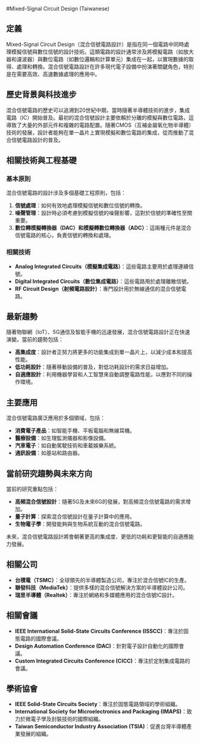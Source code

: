 #Mixed-Signal Circuit Design (Taiwanese)

## 定義

Mixed-Signal Circuit Design（混合信號電路設計）是指在同一個電路中同時處理模擬信號與數位信號的設計技術。這類電路的設計通常涉及將模擬電路（如放大器和濾波器）與數位電路（如數位邏輯和計算單元）集成在一起，以實現數據的取得、處理和轉換。混合信號電路設計在許多現代電子設備中扮演著關鍵角色，特別是在需要高效、高速數據處理的應用中。

## 歷史背景與科技進步

混合信號電路的歷史可以追溯到20世紀中期，當時隨著半導體技術的進步，集成電路（IC）開始普及。最初的混合信號設計主要依賴於分離的模擬與數位電路，這導致了大量的外部元件和複雜的電路配置。隨著CMOS（互補金屬氧化物半導體）技術的發展，設計者能夠在單一晶片上實現模擬和數位電路的集成，從而推動了混合信號電路設計的普及。

## 相關技術與工程基礎

### 基本原則

混合信號電路的設計涉及多個基礎工程原則，包括：

1. **信號處理**：如何有效地處理模擬信號和數位信號的轉換。
2. **噪聲管理**：設計時必須考慮到模擬信號的噪聲影響，這對於信號的準確性至關重要。
3. **數位轉模擬轉換器（DAC）和模擬轉數位轉換器（ADC）**：這兩種元件是混合信號電路的核心，負責信號的轉換和處理。

### 相關技術

- **Analog Integrated Circuits（模擬集成電路）**：這些電路主要用於處理連續信號。
- **Digital Integrated Circuits（數位集成電路）**：這些電路用於處理離散信號。
- **RF Circuit Design（射頻電路設計）**：專門設計用於無線通信的混合信號電路。

## 最新趨勢

隨著物聯網（IoT）、5G通信及智能手機的迅速發展，混合信號電路設計正在快速演變。當前的趨勢包括：

- **高集成度**：設計者正努力將更多的功能集成到單一晶片上，以減少成本和提高性能。
- **低功耗設計**：隨著移動設備的普及，對低功耗設計的需求日益增加。
- **自適應設計**：利用機器學習和人工智慧來自動調整電路性能，以應對不同的操作環境。

## 主要應用

混合信號電路廣泛應用於多個領域，包括：

- **消費電子產品**：如智能手機、平板電腦和無線耳機。
- **醫療設備**：如生理監測儀器和影像設備。
- **汽車電子**：如自動駕駛技術和車載娛樂系統。
- **通訊設備**：如基站和路由器。

## 當前研究趨勢與未來方向

當前的研究重點包括：

- **高頻混合信號設計**：隨著5G及未來6G的發展，對高頻混合信號電路的需求增加。
- **量子計算**：探索混合信號設計在量子計算中的應用。
- **生物電子學**：開發能夠與生物系統互動的混合信號電路。

未來，混合信號電路設計將會朝著更高的集成度、更低的功耗和更智能的自適應能力發展。

## 相關公司

- **台積電（TSMC）**：全球領先的半導體製造公司，專注於混合信號IC的生產。
- **聯發科技（MediaTek）**：提供多樣的混合信號解決方案的半導體設計公司。
- **瑞昱半導體（Realtek）**：專注於網絡和多媒體應用的混合信號IC設計。

## 相關會議

- **IEEE International Solid-State Circuits Conference (ISSCC)**：專注於固態電路的國際會議。
- **Design Automation Conference (DAC)**：針對電子設計自動化的國際會議。
- **Custom Integrated Circuits Conference (CICC)**：專注於定制集成電路的會議。

## 學術協會

- **IEEE Solid-State Circuits Society**：專注於固態電路領域的學術組織。
- **International Society for Microelectronics and Packaging (IMAPS)**：致力於微電子學及封裝技術的國際組織。
- **Taiwan Semiconductor Industry Association (TSIA)**：促進台灣半導體產業發展的組織。